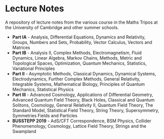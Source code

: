 # Lecture Notes

A repository of lecture notes from the various course in the Maths Tripos at the University of Cambridge and other summer schools.

* **Part IA** - Analysis, Differential Equations, Dynamics and Relativity, Groups, Numbers and Sets, Probability, Vector Calculus, Vectors and Matrices 
* **Part IB** - Analysis II, Complex Methods, Electromagnetism, Fluid Dynamics, Linear Algebra, Markov Chains, Methods, Metric and Topological Spaces, Optimization, Quantum Mechanics, Statistics, Variational Principles
* **Part II** - Asymptotic Methods, Classical Dynamics, Dynamical Systems, Electrodynamics, Further Complex Methods, General Relativity, Integrable Systems, Mathematical Biology, Principles of Quantum Mechanics, Statistical Physics
* **Part III** - Advanced Cosmology, Applications of Differential Geometry, Advanced Quantum Field Theory, Black Holes, Classical and Quantum Solitons, Cosmology, General Relativity II, Quantum Field Theory, The Standard Model, Statistical Field Theory, String Theory, Supersymmetry, Symmetries Fields and Particles
* **BUSSTEPP 2019** - AdS/CFT Correspondence, BSM Physics, Collider Phenomenology, Cosmology, Lattice Field Theory, Strings and the Swampland
